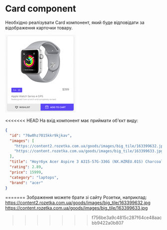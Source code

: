 # Card component

Необхідно реалізувати Card компонент, який буде відповідати за відображення карточки товару.

![preview](preview.png)

<<<<<<< HEAD
На вхід компонент має приймати об'єкт виду:

```json
{
  "id": "76w0hz7015kkr9kjkav",
  "images": [
    "https://content2.rozetka.com.ua/goods/images/big_tile/163399632.jpg",
    "https://content.rozetka.com.ua/goods/images/big_tile/163399633.jpg"
  ],
  "title": "Ноутбук Acer Aspire 3 A315-57G-336G (NX.HZREU.01S) Charcoal Black",
  "rating": 2.89,
  "price": 15999,
  "category": "laptops",
  "brand": "acer"
}
```
=======
Зображення можете брати зі сайту Розетки, наприклад:
https://content2.rozetka.com.ua/goods/images/big_tile/163399632.jpg
https://content.rozetka.com.ua/goods/images/big_tile/163399633.jpg
>>>>>>> f756be3a9c4815c287f64ce48aacbb9422a0b807
